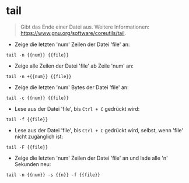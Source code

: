 # tail

> Gibt das Ende einer Datei aus.
> Weitere Informationen: <https://www.gnu.org/software/coreutils/tail>.

- Zeige die letzten 'num' Zeilen der Datei 'file' an:

`tail -n {{num}} {{file}}`

- Zeige alle Zeilen der Datei 'file' ab Zeile 'num' an:

`tail -n +{{num}} {{file}}`

- Zeige die letzten 'num' Bytes der Datei 'file' an:

`tail -c {{num}} {{file}}`

- Lese aus der Datei 'file', bis `Ctrl + C` gedrückt wird:

`tail -f {{file}}`

- Lese aus der Datei 'file', bis `Ctrl + C` gedrückt wird, selbst, wenn 'file' nicht zugänglich ist:

`tail -F {{file}}`

- Zeige die letzten 'num' Zeilen der Datei 'file' an und lade alle 'n' Sekunden neu:

`tail -n {{num}} -s {{n}} -f {{file}}`
